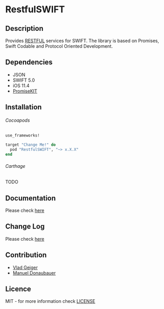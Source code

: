 # RestfulSWIFT

## Description

Provides [RESTFUL](https://en.wikipedia.org/wiki/Representational_state_transfer) services for SWIFT.
The library is based on Promises, Swift Codable and Protocol Oriented Development.

## Dependencies
-   JSON
-   SWIFT 5.0
-   iOS 11.4
-   [PromiseKIT](https://github.com/mxcl/PromiseKit)

## Installation

###### Cocoapods
```ruby
use_frameworks!

target "Change Me!" do
  pod "RestfulSWIFT", "~> x.X.X"
end
```

###### Carthage
TODO

## Documentation
Please check [here](Documentation/README.md)

## Change Log
Please check [here](Changelog/README.md)

## Contribution
-   [Vlad Geiger](https://www.linkedin.com/in/geiger-vlad-21950663)
-   [Manuel Donaubauer](https://www.linkedin.com/in/manuel-donaubauer/)


## Licence
MIT - for more information check [LICENSE](./LICENSE)
